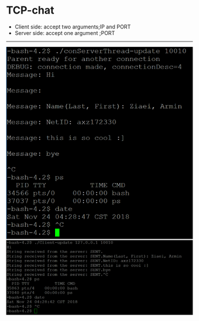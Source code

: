 # TCP-chat

- Client side: accept two arguments;IP and PORT
- Server side: accept one argument ;PORT

---

![alt text](server.PNG)
![alt text](client.PNG)
